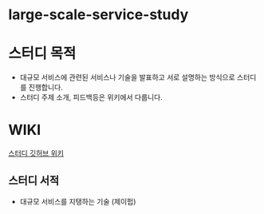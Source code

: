 # large-scale-service-study

# 스터디 목적
- 대규모 서비스에 관련된 서비스나 기술을 발표하고 서로 설명하는 방식으로 스터디를 진행합니다.
- 스터디 주제 소개, 피드백등은 위키에서 다룹니다.

# WIKI
[스터디 깃허브 위키 ](https://github.com/study4interviews/large-scale-service-study/wiki)

## 스터디 서적
- 대규모 서비스를 지탱하는 기술 (제이펍) 
